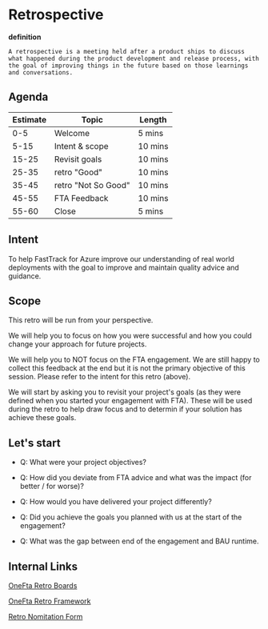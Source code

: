 # Retrospective 

**definition**
 
`A retrospective is a meeting held after a product ships to discuss what happened during the product development and release process, with the goal of improving things in the future based on those learnings and conversations.`

## Agenda

Estimate | Topic               | Length
---      | ---                 |---
0-5      | Welcome             | 5 mins
5-15     | Intent & scope      | 10 mins
15-25    | Revisit goals       | 10 mins
25-35    | retro "Good"        | 10 mins
35-45    | retro "Not So Good" | 10 mins
45-55    | FTA Feedback        | 10 mins
55-60    | Close               | 5 mins

## Intent
 
To help FastTrack for Azure improve our understanding of real world deployments with the goal to improve and maintain quality advice and guidance. 

## Scope
 
This retro will be run from your perspective.
 
We will help you to focus on how you were successful and how you could change your approach for future projects.  
 
We will help you to NOT focus on the FTA engagement. We are still happy to collect this feedback at the end but it is not the primary objective of this session. Please refer to the intent for this retro (above). 
 
We will start by asking you to revisit your project's goals (as they were defined when you started your engagement with FTA). These will be used during the retro to help draw focus and to determin if your solution has achieve these goals.

## Let's start

- Q: What were your project objectives?

- Q: How did you deviate from FTA advice and what was the impact (for better / for worse)?

- Q: How would you have delivered your project differently?

- Q: Did you achieve the goals you planned with us at the start of the engagement?

- Q: What was the gap between end of the engagement and BAU runtime.

## Internal Links

[OneFta Retro Boards](https://azurefasttrack.visualstudio.com/OneFTA/_apps/hub/ms-devlabs.team-retrospectives.home)

[OneFta Retro Framework ](https://dev.azure.com/azurefasttrack/OneFTA/_wiki/wikis/FTA%20Wiki/7959/Retrospective-Framework)

[Retro Nomitation Form](https://forms.office.com/Pages/DesignPageV2.aspx?origin=NeoPortalPage&subpage=design&id=v4j5cvGGr0GRqy180BHbR5tL2Toxt-FHhDIUz1TuYuNUNFlGU0pMTkVBOUVFN1ROQUE2TVg2SlZMUi4u)